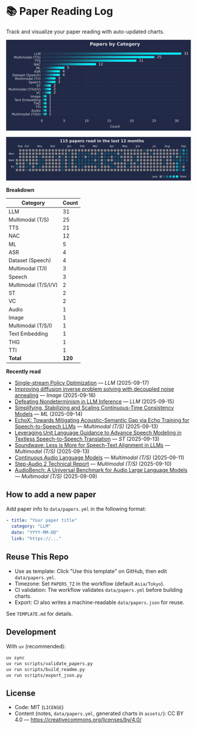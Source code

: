 # 📚 Paper Reading Log

Track and visualize your paper reading with auto-updated charts.

<!--CHART_START-->
![By category](assets/category_stylish.svg)

![Activity heatmap](assets/activity_heatmap.svg)


**Breakdown**

| Category | Count |
|---|---|
| LLM | 31 |
| Multimodal (T/S) | 25 |
| TTS | 21 |
| NAC | 12 |
| ML | 5 |
| ASR | 4 |
| Dataset (Speech) | 4 |
| Multimodal (T/I) | 3 |
| Speech | 3 |
| Multimodal (T/S/I/V) | 2 |
| ST | 2 |
| VC | 2 |
| Audio | 1 |
| Image | 1 |
| Multimodal (T/S/I) | 1 |
| Text Embedding | 1 |
| THG | 1 |
| TTI | 1 |
| **Total** | **120** |

**Recently read**

- [Single-stream Policy Optimization](https://arxiv.org/abs/2509.13232) — *LLM* (2025-09-17)
- [Improving diffusion inverse problem solving with decoupled noise annealing](https://openaccess.thecvf.com/content/CVPR2025/papers/Zhang_Improving_Diffusion_Inverse_Problem_Solving_with_Decoupled_Noise_Annealing_CVPR_2025_paper.pdf) — *Image* (2025-09-16)
- [Defeating Nondeterminism in LLM Inference](https://thinkingmachines.ai/blog/defeating-nondeterminism-in-llm-inference/) — *LLM* (2025-09-15)
- [Simplifying, Stabilizing and Scaling Continuous-Time Consistency Models](https://arxiv.org/abs/2410.11081) — *ML* (2025-09-14)
- [EchoX: Towards Mitigating Acoustic-Semantic Gap via Echo Training for Speech-to-Speech LLMs](https://www.arxiv.org/abs/2509.09174) — *Multimodal (T/S)* (2025-09-13)
- [Leveraging Unit Language Guidance to Advance Speech Modeling in Textless Speech-to-Speech Translation](https://aclanthology.org/2025.findings-acl.75.pdf) — *ST* (2025-09-13)
- [Soundwave: Less is More for Speech-Text Alignment in LLMs](https://aclanthology.org/2025.acl-long.917.pdf) — *Multimodal (T/S)* (2025-09-13)
- [Continuous Audio Language Models](https://www.arxiv.org/abs/2509.06926) — *Multimodal (T/S)* (2025-09-11)
- [Step-Audio 2 Technical Report](https://arxiv.org/abs/2507.16632) — *Multimodal (T/S)* (2025-09-10)
- [AudioBench: A Universal Benchmark for Audio Large Language Models](https://aclanthology.org/2025.naacl-long.218v2.pdf) — *Multimodal (T/S)* (2025-09-09)
<!--CHART_END-->

## How to add a new paper

Add paper info to `data/papers.yml` in the following format:

```yaml
- title: "Your paper title"
  category: "LLM"
  date: "YYYY-MM-DD"
  link: "https://..."
```

## Reuse This Repo

- Use as template: Click "Use this template" on GitHub, then edit `data/papers.yml`.
- Timezone: Set `PAPERS_TZ` in the workflow (default `Asia/Tokyo`).
- CI validation: The workflow validates `data/papers.yml` before building charts.
- Export: CI also writes a machine-readable `data/papers.json` for reuse.

See `TEMPLATE.md` for details.

## Development

With `uv` (recommended):

```
uv sync
uv run scripts/validate_papers.py
uv run scripts/build_readme.py
uv run scripts/export_json.py
```

## License

- Code: MIT (`LICENSE`)
- Content (notes, `data/papers.yml`, generated charts in `assets/`): CC BY 4.0 — https://creativecommons.org/licenses/by/4.0/
